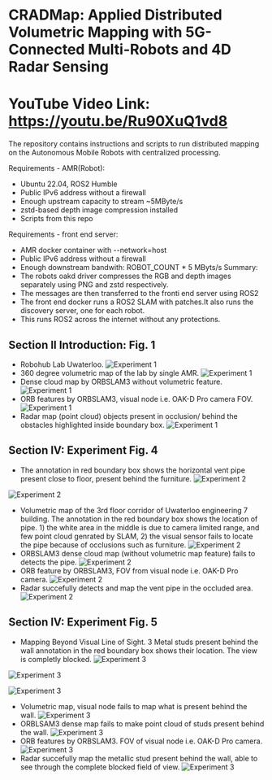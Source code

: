 # CRADMap: Applied Distributed Volumetric Mapping with 5G-Connected Multi-Robots and 4D Radar Sensing
# YouTube Video Link: https://youtu.be/Ru90XuQ1vd8

The repository contains instructions and scripts
to run distributed mapping on the Autonomous Mobile Robots with
centralized processing. 

Requirements - AMR(Robot):
* Ubuntu 22.04, ROS2 Humble 
* Public IPv6 address without a firewall
* Enough upstream capacity to stream ~5MByte/s
* zstd-based depth image compression installed
* Scripts from this repo

Requirements - front end server:
* AMR docker container with --network=host
* Public IPv6 address without a firewall
* Enough downstream bandwith: ROBOT_COUNT * 5 MByts/s
Summary:
* The robots oakd driver compresses the RGB and depth images separately
  using PNG and zstd respectively.
* The messages are then transferred to the fronti end server using ROS2
* The front end docker runs a ROS2 SLAM with patches.It also runs the discovery server, one for each robot.
* This runs ROS2 across the internet without any protections.

## Section II Introduction: Fig. 1
- Robohub Lab Uwaterloo.
![Experiment 1](https://github.com/Maaz-qureshi98/Volumetric-Mapping/blob/main/1.1.jpg)
- 360 degree volumetric map of the lab by single AMR.
![Experiment 1](https://github.com/Maaz-qureshi98/Volumetric-Mapping/blob/main/1.2.png)
- Dense cloud map by ORBSLAM3 without volumetric feature. 
![Experiment 1](https://github.com/Maaz-qureshi98/Volumetric-Mapping/blob/main/1.3.png)
- ORB features by ORBSLAM3, visual node i.e. OAK-D Pro camera FOV. 
![Experiment 1](https://github.com/Maaz-qureshi98/Volumetric-Mapping/blob/main/1.4.png)
- Radar map (point cloud) objects present in occlusion/ behind the obstacles highlighted inside boundary box. 
![Experiment 1](https://github.com/Maaz-qureshi98/Volumetric-Mapping/blob/main/1.5.png)


## Section IV: Experiment Fig. 4
- The annotation in red boundary box shows the horizontal vent pipe present close to floor, present behind the furniture.
![Experiment 2](https://github.com/Maaz-qureshi98/Volumetric-Mapping/blob/main/2.1.jpg)

![Experiment 2](https://github.com/Maaz-qureshi98/Volumetric-Mapping/blob/main/2.2.jpg)
- Volumetric map of the 3rd floor corridor of Uwaterloo engineering 7 building. The annotation in the red boundary box shows the location of pipe. 1) the white area in the middle is due to camera limited range, and few point cloud genrated by SLAM, 2) the visual sensor fails to locate the pipe because of occlusions such as furniture. 
![Experiment 2](https://github.com/Maaz-qureshi98/Volumetric-Mapping/blob/main/2.3.png)
- ORBSLAM3 dense cloud map (without volumetric map feature) fails to detects the pipe.
![Experiment 2](https://github.com/Maaz-qureshi98/Volumetric-Mapping/blob/main/2.4.png)
- ORB feature by ORBSLAM3, FOV from visual node i.e. OAK-D Pro camera.
![Experiment 2](https://github.com/Maaz-qureshi98/Volumetric-Mapping/blob/main/2.5.png)
- Radar succefully detects and map the vent pipe in the occluded area. 
![Experiment 2](https://github.com/Maaz-qureshi98/Volumetric-Mapping/blob/main/2.6.png)


## Section IV: Experiment Fig. 5 
- Mapping Beyond Visual Line of Sight. 3 Metal studs present behind the wall annotation in the red boundary box shows their location. The view is completly blocked. 
![Experiment 3](https://github.com/Maaz-qureshi98/Volumetric-Mapping/blob/main/3.1.jpg)

![Experiment 3](https://github.com/Maaz-qureshi98/Volumetric-Mapping/blob/main/3.2.jpg)

![Experiment 3](https://github.com/Maaz-qureshi98/Volumetric-Mapping/blob/main/3.3.jpg)
- Volumetric map, visual node fails to map what is present behind the wall. 
![Experiment 3](https://github.com/Maaz-qureshi98/Volumetric-Mapping/blob/main/3.4.png)
- ORBLSAM3 dense map fails to make point cloud of studs present behind the wall.
![Experiment 3](https://github.com/Maaz-qureshi98/Volumetric-Mapping/blob/main/3.5.png)
- ORB features by ORBSLAM3. FOV of visual node i.e. OAK-D Pro camera.
![Experiment 3](https://github.com/Maaz-qureshi98/Volumetric-Mapping/blob/main/3.6.png)
- Radar succefully map the metallic stud present behind the wall, able to see through the complete blocked field of view. 
![Experiment 3](https://github.com/Maaz-qureshi98/Volumetric-Mapping/blob/main/3.7.png)

